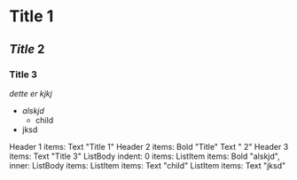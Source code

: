 # Title 1
## *Title* 2
### Title 3
*dette er
kjkj*
- *alskjd*
    - child
- jksd


Header 1
    items: 
        Text "Title 1"
Header 2
    items:
        Bold "Title"
        Text " 2"
Header 3
    items:
        Text "Title 3"
ListBody
    indent: 0
    items:
        ListItem
            items: 
                Bold "alskjd",
            inner:
                ListBody
                    items:
                        ListItem
                            items: Text "child"
        ListItem
            items:
                Text "jksd"
                

